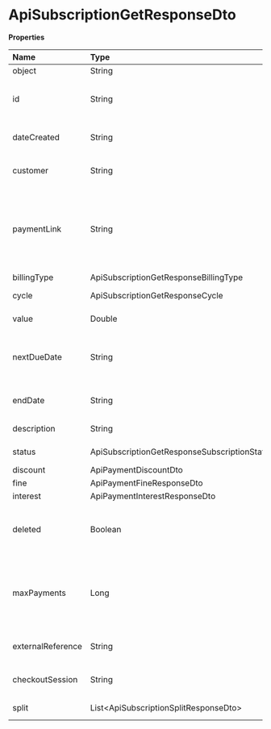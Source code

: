 # ApiSubscriptionGetResponseDto

**Properties**

| Name              | Type                                         | Required | Description                                                              |
| :---------------- | :------------------------------------------- | :------- | :----------------------------------------------------------------------- |
| object            | String                                       | ❌       | Object type                                                              |
| id                | String                                       | ❌       | Unique subscription identifier in Asaas                                  |
| dateCreated       | String                                       | ❌       | Subscription creation date                                               |
| customer          | String                                       | ❌       | Unique customer identifier                                               |
| paymentLink       | String                                       | ❌       | Unique identifier of the payments link to which the subscription belongs |
| billingType       | ApiSubscriptionGetResponseBillingType        | ❌       | Billing type                                                             |
| cycle             | ApiSubscriptionGetResponseCycle              | ❌       | Billing frequency                                                        |
| value             | Double                                       | ❌       | Subscription value                                                       |
| nextDueDate       | String                                       | ❌       | Due date of the next payment to be generated                             |
| endDate           | String                                       | ❌       | Deadline for payments to be due                                          |
| description       | String                                       | ❌       | Subscription description                                                 |
| status            | ApiSubscriptionGetResponseSubscriptionStatus | ❌       | Subscription status                                                      |
| discount          | ApiPaymentDiscountDto                        | ❌       |                                                                          |
| fine              | ApiPaymentFineResponseDto                    | ❌       |                                                                          |
| interest          | ApiPaymentInterestResponseDto                | ❌       |                                                                          |
| deleted           | Boolean                                      | ❌       | Informs if the subscription has been removed                             |
| maxPayments       | Long                                         | ❌       | Maximum number of payments to be generated for this subscription         |
| externalReference | String                                       | ❌       | Subscription identifier on your system                                   |
| checkoutSession   | String                                       | ❌       | Unique checkout identifier                                               |
| split             | List\<ApiSubscriptionSplitResponseDto\>      | ❌       | Split information                                                        |

<!-- This file was generated by liblab | https://liblab.com/ -->
